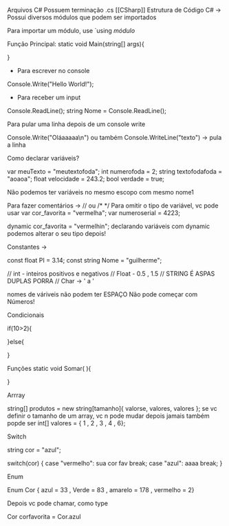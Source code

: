 Arquivos C# Possuem terminação .cs
[[CSharp]]
Estrutura de Código C# -> Possui diversos módulos que podem ser importados

Para importar um módulo, use `using _módulo_

Função Principal:
static void Main(string[] args){

}


- Para escrever no console

Console.Write("Hello World!");

- Para receber um input

Console.ReadLine();
string Nome = Console.ReadLine();

Para pular uma linha depois de um console write

Console.Write("Oláaaaaa\n")
ou também
Console.WriteLine("texto") -> pula a linha


Como declarar variáveis?

var meuTexto = "meutextofoda";
int numerofoda = 2;
string textofodafoda = "aoaoa";
float velocidade = 243.2;
bool verdade = true;

Não podemos ter variáveis no mesmo escopo com mesmo nome1

Para fazer comentários -> //
ou /*  */ 
Para omitir o tipo de variável, vc pode usar
var cor_favorita = "vermelha";
var numeroserial = 4223;


dynamic cor_favorita = "vermelhin";
declarando variáveis com dynamic podemos alterar o seu tipo depois!

Constantes ->

const float PI = 3.14;
const string Nome = "guilherme";





// int - inteiros positivos e negativos
// Float - 0.5 , 1.5
// STRING É ASPAS DUPLAS PORRA
// Char -> ' a '

nomes de váriveis não podem ter ESPAÇO
Não pode começar com Números!



Condicionais

if(10>2){

}else{

}



Funções
static void Somar(      ){

} 

Arrray

string[] produtos = new string[tamanho]{ valorse, valores, valores };
se vc definir o tamanho de um array, vc n pode mudar depois
jamais
também popde ser
int[] valores = { 1 , 2 , 3 , 4 , 6};


Switch

string cor = "azul";

switch(cor) {
case "vermelho":
	sua cor fav
	break;
case "azul":
	aaaa
	break;
}


Enum

Enum Cor { azul = 33 , Verde = 83 , amarelo = 178 , vermelho = 2}

Depois vc pode chamar, como type

Cor corfavorita = Cor.azul